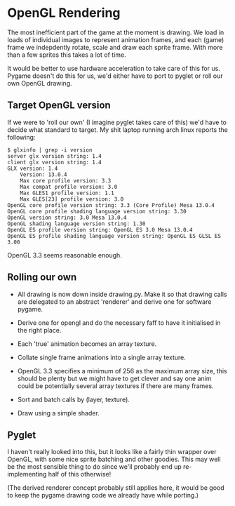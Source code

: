 OpenGL Rendering
================

The most inefficient part of the game at the moment is drawing.  We load in
loads of individual images to represent animation frames, and each (game) frame
we indepdently rotate, scale and draw each sprite frame. With more than a few
sprites this takes a lot of time.

It would be better to use hardware acceleration to take care of this for us.
Pygame doesn't do this for us, we'd either have to port to pyglet or roll our
own OpenGL drawing.

Target OpenGL version
---------------------

If we were to 'roll our own' (I imagine pyglet takes care of this) we'd have to
decide what standard to target. My shit laptop running arch linux reports the
following:

    $ glxinfo | grep -i version
    server glx version string: 1.4
    client glx version string: 1.4
    GLX version: 1.4
        Version: 13.0.4
        Max core profile version: 3.3
        Max compat profile version: 3.0
        Max GLES1 profile version: 1.1
        Max GLES[23] profile version: 3.0
    OpenGL core profile version string: 3.3 (Core Profile) Mesa 13.0.4
    OpenGL core profile shading language version string: 3.30
    OpenGL version string: 3.0 Mesa 13.0.4
    OpenGL shading language version string: 1.30
    OpenGL ES profile version string: OpenGL ES 3.0 Mesa 13.0.4
    OpenGL ES profile shading language version string: OpenGL ES GLSL ES 3.00

OpenGL 3.3 seems reasonable enough.

Rolling our own
---------------

* All drawing is now down inside drawing.py. Make it so that drawing calls are
  delegated to an abstract 'renderer' and derive one for software pygame.

* Derive one for opengl and do the necessary faff to have it initialised in the
  right place.

* Each 'true' animation becomes an array texture.

* Collate single frame animations into a single array texture.

* OpenGL 3.3 specifies a minimum of 256 as the maximum array size, this should
  be plenty but we might have to get clever and say one anim could be
  potentially several array textures if there are many frames.

* Sort and batch calls by (layer, texture).

* Draw using a simple shader.

Pyglet
------

I haven't really looked into this, but it looks like a fairly thin wrapper
over OpenGL, with some nice sprite batching and other goodies. This may well
be the most sensible thing to do since we'll probably end up re-implementing
half of this otherwise!

(The derived renderer concept probably still applies here, it would be good
to keep the pygame drawing code we already have while porting.)
